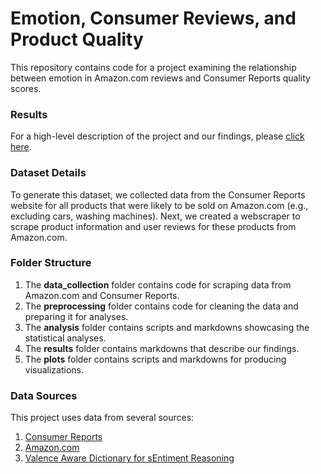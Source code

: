 # Emotion, Consumer Reviews, and Product Quality

This repository contains code for a project examining the relationship between emotion in Amazon.com reviews and Consumer Reports quality scores.

### Results

For a high-level description of the project and our findings, please [click here](https://github.com/djolear/emotion_reviews_quality/blob/main/results/main.md).

### Dataset Details

To generate this dataset, we collected data from the Consumer Reports website for all products that were likely to be sold on Amazon.com (e.g., excluding cars, washing machines). Next, we created a webscraper to scrape product information and user reviews for these products from Amazon.com.

### Folder Structure

1. The **data_collection** folder contains code for scraping data from Amazon.com and Consumer Reports.
2. The **preprocessing** folder contains code for cleaning the data and preparing it for analyses.
3. The **analysis** folder contains scripts and markdowns showcasing the statistical analyses.
4. The **results** folder contains markdowns that describe our findings.
5. The **plots** folder contains scripts and markdowns for producing visualizations.

### Data Sources

This project uses data from several sources:

1. [Consumer Reports](https://www.consumerreports.org/cro/index.htm)
2. [Amazon.com](https://smile.amazon.com/)
3. [Valence Aware Dictionary for sEntiment Reasoning](https://github.com/cjhutto/vaderSentiment)
